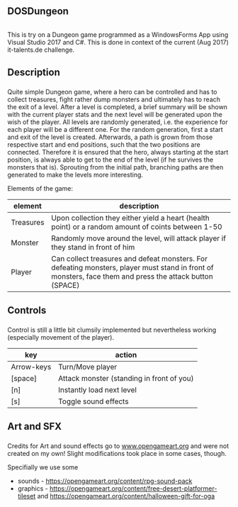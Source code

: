 ######
## DOSDungeon
######

This is try on a Dungeon game programmed as a WindowsForms App using Visual Studio 2017 and C#.
This is done in context of the current (Aug 2017) it-talents.de challenge.

###
## Description
###
Quite simple Dungeon game, where a hero can be controlled and has to collect treasures, fight rather dump monsters and ultimately has to reach the exit of a level. 
After a level is completed, a brief summary will be shown with the current player stats and the next level will be generated upon the wish of the player. 
All levels are randomly generated, i.e. the experience for each player will be a different one. For the random generation, first a start and exit of the level is created. 
Afterwards, a path is grown from those respective start and end positions, such that the two positions are connected. Therefore it is ensured that the hero, 
always starting at the start position, is always able to get to the end of the level (if he survives the monsters that is). 
Sprouting from the initial path, branching paths are then generated to make the levels more interesting. 

Elements of the game:

|element|description|
|--|--|
|Treasures | Upon collection they either yield a heart (health point) or a random amount of coints between 1-50|
|Monster | Randomly move around the level, will attack player if they stand in front of him|
|Player | Can collect treasures and defeat monsters. For defeating monsters, player must stand in front of monsters, face them and press the attack button (SPACE)|


###
## Controls
###
Control is still a little bit clumsily implemented but nevertheless working (especially movement of the player).

|key|action|
|--|--|
| Arrow-keys | Turn/Move player |
| [space] | Attack monster (standing in front of you) |
| [n] | Instantly load next level |
| [s] | Toggle sound effects |


###
## Art and SFX
###
Credits for Art and sound effects go to www.opengameart.org and were not created on my own! Slight modifications took place in some cases, though.

Specifially we use some
* sounds - https://opengameart.org/content/rpg-sound-pack
* graphics - https://opengameart.org/content/free-desert-platformer-tileset and https://opengameart.org/content/halloween-gift-for-oga 


